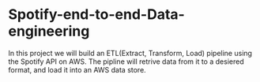 # Spotify-end-to-end-Data-engineering
In this project we will build an ETL(Extract, Transform, Load) pipeline using the Spotify API on AWS. The pipline will retrive data from it to a desiered format, and load it into an AWS data store.
